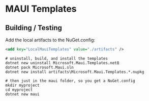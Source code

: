 
# MAUI Templates

## Building / Testing

Add the local artifacts to the NuGet.config:

```xml
<add key="LocalMauiTemplates" value="./artifacts" />
```

```dotnetcli
# uninstall, build, and install the templates
dotnet new uninstall Microsoft.Maui.Templates.net8
dotnet pack Microsoft.Maui.sln
dotnet new install artifacts\Microsoft.Maui.Templates.*.nupkg

# then just in the maui folder, so you get a NuGet.config
mkdir myproject
cd myproject
dotnet new maui
```

